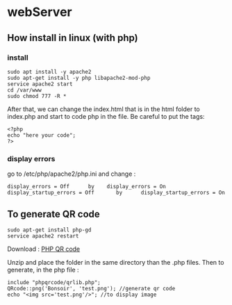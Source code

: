 # webServer
## How install in linux (with php)
### install
```
sudo apt install -y apache2
sudo apt-get install -y php libapache2-mod-php
service apache2 start
cd /var/www
sudo chmod 777 -R *
```
After that, we can change the index.html that is in the html folder to index.php and start to code php in the file. Be careful to put the tags:
```
<?php
echo "here your code";
?>
```
### display errors
go to /etc/php/apache2/php.ini and change :
```
display_errors = Off      by    display_errors = On
display_startup_errors = Off       by      display_startup_errors = On
```

## To generate QR code
```
sudo apt-get install php-gd
service apache2 restart
```
Download : [PHP QR code](https://sourceforge.net/projects/phpqrcode/files/)

Unzip and place the folder in the same directory than the .php files.
Then to generate, in the php file :
```
include "phpqrcode/qrlib.php";
QRcode::png('Bonsoir', 'test.png'); //generate qr code
echo "<img src='test.png'/>"; //to display image
```
